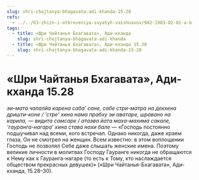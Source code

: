 ```yaml
---
slug: shri-chajtanya-bhagavata-adi-khanda-15-28
refs:
  - ../../63-zhizn-i-otkroveniya-svyatyh-vaishnavov/942-1983-02-01-a-b-o-zhizni-i-nasledii-svyatyh-vajshnavov.md
tags:
  - title: «Шри Чайтанья Бхагавата», Ади-кханда
    slug: shri-chajtanya-bhagavata-adi-khanda
  - title: «Шри Чайтанья Бхагавата», Ади-кханда 15.28
    slug: shri-chajtanya-bhagavata-adi-khanda-15-28
---
```


# «Шри Чайтанья Бхагавата», Ади-кханда 15.28

*эи-мата чапалйа карена саба’ сане, сабе стри-матра на декхена дришти-коне / ‘стре’ хина нама прабху эи аватаре, шравано на карила, — видита самсаре / атаэва йата маха-махима сакале, ‘гауранга-нагара’ хина става нахи бале* — «Господь постоянно подшучивал над всеми, кого встречал. Однако никогда, даже краем глаза, Он не смотрел на женщин. Всем известно: в этом воплощении Господь не позволял Себе даже слышать женские имена. Поэтому великие личности в молитвах Господу Гауранге никогда не обращаются к Нему как к Гауранга-нагаре (то есть к Тому, кто наслаждается обществом прекрасных девушек)» («Шри Чайтанья-Бхагавата», Ади-кханда, 15.28–30).

